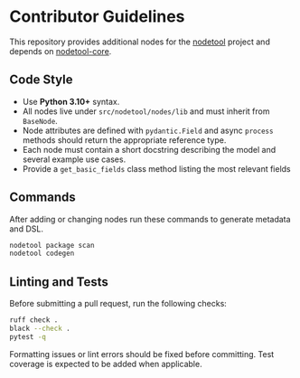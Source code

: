 # Contributor Guidelines

This repository provides additional nodes for the [nodetool](https://github.com/nodetool-ai/nodetool) project and depends on [nodetool-core](https://github.com/nodetool-ai/nodetool-core).

## Code Style

- Use **Python 3.10+** syntax.
- All nodes live under `src/nodetool/nodes/lib` and must inherit from `BaseNode`.
- Node attributes are defined with `pydantic.Field` and async `process` methods should return the appropriate reference type.
- Each node must contain a short docstring describing the model and several example use cases.
- Provide a `get_basic_fields` class method listing the most relevant fields

## Commands

After adding or changing nodes run these commands to generate metadata and DSL.

```bash
nodetool package scan
nodetool codegen
```

## Linting and Tests

Before submitting a pull request, run the following checks:

```bash
ruff check .
black --check .
pytest -q
```

Formatting issues or lint errors should be fixed before committing. Test coverage is expected to be added when applicable.
